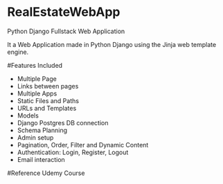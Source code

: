 # RealEstateWebApp
Python Django Fullstack Web Application

It a Web Application made in Python Django using the Jinja web template engine.

#Features Included
- Multiple Page
- Links between pages
- Multiple Apps
- Static Files and Paths
- URLs and Templates
- Models
- Django Postgres DB connection
- Schema Planning
- Admin setup
- Pagination, Order, Filter and Dynamic Content
- Authentication: Login, Register, Logout
- Email interaction


#Reference
Udemy Course
